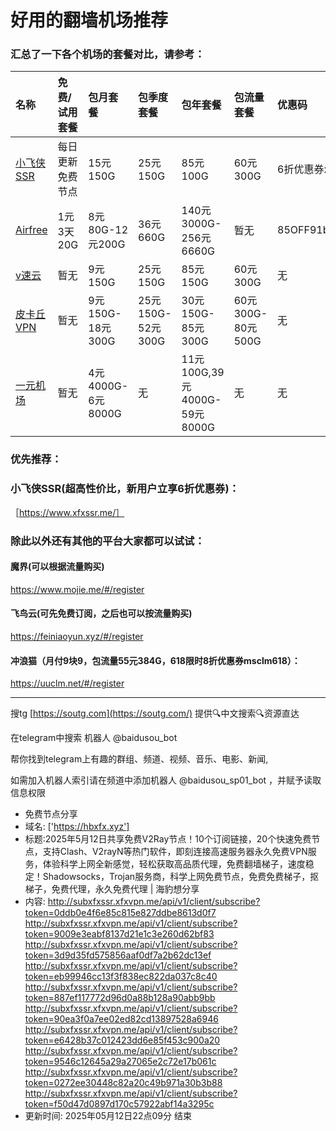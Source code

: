 # 好用的翻墙机场推荐
### 汇总了一下各个机场的套餐对比，请参考：
| 名称 | 免费/试用套餐 | 包月套餐 | 包季度套餐 | 包年套餐 | 包流量套餐 | 优惠码 |
| :----- | :----- | :----- | :----- | :----- | :----- | :-----|
| [小飞侠SSR](https://www.xfxssr.me/) | 每日更新免费节点 | 15元150G | 25元150G | 85元100G | 60元300G | 6折优惠券xfxssr1 |
| [Airfree](https://airfree.space/auth/register) | 1元3天20G | 8元80G-12元200G | 36元660G | 140元3000G-256元6660G | 暂无 | 85OFF91b22a25 |
| [v速云](https://www.xfxssr.me/) | 暂无 | 9元150G | 25元150G | 85元150G | 60元300G | 无 |
| [皮卡丘VPN](https://pkqjiasu.com/)                  | 暂无             | 9元150G-18元300G | 25元150G-52元300G | 30元150G-85元300G | 60元300G-80元500G | 无 |
| [一元机场](https://xn--4gq62f52gdss.com/#/register) | 暂无 | 4元4000G-6元8000G | 无 | 11元100G,39元4000G-59元8000G | 无 | 无 |


### 优先推荐：
### 小飞侠SSR(超高性价比，新用户立享6折优惠券)：
［https://www.xfxssr.me/］



### 除此以外还有其他的平台大家都可以试试：

#### 魔界(可以根据流量购买)
https://www.mojie.me/#/register
#### 飞鸟云(可先免费订阅，之后也可以按流量购买)
https://feiniaoyun.xyz/#/register
#### 冲浪猫（月付9块9，包流量55元384G，618限时8折优惠券msclm618）：
https://uuclm.net/#/register

---------------------------------------------------------------------------------------------------------------------------------

搜tg [https://soutg.com](https://soutg.com/) 提供🔍中文搜索🔍资源直达

在telegram中搜索 机器人 @baidusou_bot

帮你找到telegram上有趣的群组、频道、视频、音乐、电影、新闻,

如需加入机器人索引请在频道中添加机器人 @baidusou_sp01_bot ，并赋予读取信息权限

- 免费节点分享 
- 域名: ['https://hbxfx.xyz'] 
- 标题:2025年5月12日共享免费V2Ray节点！10个订阅链接，20个快速免费节点，支持Clash、V2rayN等热门软件，即刻连接高速服务器永久免费VPN服务，体验科学上网全新感觉，轻松获取高品质代理，免费翻墙梯子，速度稳定！Shadowsocks，Trojan服务商，科学上网免费节点，免费免费梯子，抠梯子，免费代理，永久免费代理  |  海豹想分享 
- 内容: 
http://subxfxssr.xfxvpn.me/api/v1/client/subscribe?token=0ddb0e4f6e85c815e827ddbe8613d0f7
http://subxfxssr.xfxvpn.me/api/v1/client/subscribe?token=9009e3eabf8137d21e1c3e260d62bf83
http://subxfxssr.xfxvpn.me/api/v1/client/subscribe?token=3d9d35fd575856aaf0df7a2b62dc13ef
http://subxfxssr.xfxvpn.me/api/v1/client/subscribe?token=eb99946cc13f3f838ec822da037c8c40
http://subxfxssr.xfxvpn.me/api/v1/client/subscribe?token=887ef117772d96d0a88b128a90abb9bb
http://subxfxssr.xfxvpn.me/api/v1/client/subscribe?token=90ea3f0a7ee02ed82cd13897528a6946
http://subxfxssr.xfxvpn.me/api/v1/client/subscribe?token=e6428b37c012423dd6e85f453c900a20
http://subxfxssr.xfxvpn.me/api/v1/client/subscribe?token=9546c12645a29a27065e2c72e17b061c
http://subxfxssr.xfxvpn.me/api/v1/client/subscribe?token=0272ee30448c82a20c49b971a30b3b88
http://subxfxssr.xfxvpn.me/api/v1/client/subscribe?token=f50d47d0897d170c57922abf14a3295c 
- 更新时间: 2025年05月12日22点09分 
结束
